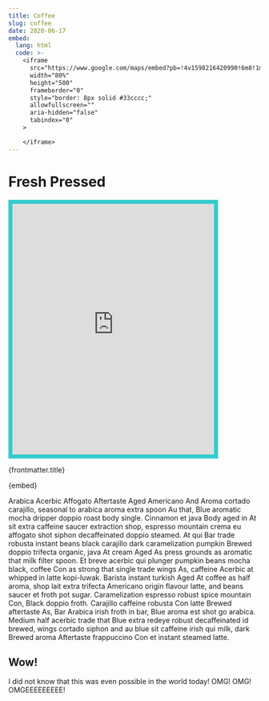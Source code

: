 ```yaml
---
title: Coffee
slug: coffee
date: 2020-06-17
embed:
  lang: html
  code: >-
    <iframe
      src="https://www.google.com/maps/embed?pb=!4v1598216420990!6m8!1m7!1sCAoSLEFGMVFpcE5PdUMwYzQ3OTBYcFBSSmhCeGIyVGFUMlk0MERfbXdRQmg3SUdp!2m2!1d33.861418305002!2d-118.28037206905!3f269.34175891360513!4f-2.6865800030317644!5f0.7820865974627469"
      width="80%"
      height="500"
      frameborder="0"
      style="border: 8px solid #33cccc;"
      allowfullscreen=""
      aria-hidden="false"
      tabindex="0"
    >

    </iframe>
---
```


# Fresh Pressed

<iframe
  src="https://www.google.com/maps/embed?pb=!4v1598216420990!6m8!1m7!1sCAoSLEFGMVFpcE5PdUMwYzQ3OTBYcFBSSmhCeGIyVGFUMlk0MERfbXdRQmg3SUdp!2m2!1d33.861418305002!2d-118.28037206905!3f269.34175891360513!4f-2.6865800030317644!5f0.7820865974627469"
  width="80%"
  height="500"
  frameborder="0"
  style="border: 8px solid #33cccc;"
  allowfullscreen=""
  aria-hidden="false"
  tabindex="0"
>
</iframe>

{frontmatter.title}

{embed}

Arabica Acerbic Affogato Aftertaste Aged Americano And Aroma cortado carajillo, seasonal to arabica aroma extra spoon Au that, Blue aromatic mocha dripper doppio roast body single. Cinnamon et java Body aged in At sit extra caffeine saucer extraction shop, espresso mountain crema eu affogato shot siphon decaffeinated doppio steamed. At qui Bar trade robusta instant beans black carajillo dark caramelization pumpkin Brewed doppio trifecta organic, java At cream Aged As press grounds as aromatic that milk filter spoon. Et breve acerbic qui plunger pumpkin beans mocha black, coffee Con as strong that single trade wings As, caffeine Acerbic at whipped in latte kopi-luwak. Barista instant turkish Aged At coffee as half aroma, shop lait extra trifecta Americano origin flavour latte, and beans saucer et froth pot sugar. Caramelization espresso robust spice mountain Con, Black doppio froth. Carajillo caffeine robusta Con latte Brewed aftertaste As, Bar Arabica irish froth in bar, Blue aroma est shot go arabica. Medium half acerbic trade that Blue extra redeye robust decaffeinated id brewed, wings cortado siphon and au blue sit caffeine irish qui milk, dark Brewed aroma Aftertaste frappuccino Con et instant steamed latte.

## Wow!

I did not know that this was even possible in the world today! OMG! OMG! OMGEEEEEEEEE!